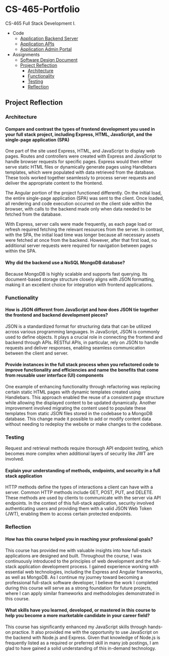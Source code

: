 # CS-465-Portfolio
CS-465 Full Stack Development I.

- Code
  - [Application Backend Server](../app_server/)
  - [Application APIs](../app_api/)
  - [Application Admin Portal](../app_admin/)
- Assignments
  - [Software Design Document](Software%20Design%20Document.pdf)
  - [Project Reflection](#project-reflection)
    - [Architecture](#architecture)
    - [Functionality](#functionality)
    - [Testing](#testing)
    - [Reflection](#reflection)

## Project Reflection

### Architecture

#### Compare and contrast the types of frontend development you used in your full stack project, including Express, HTML, JavaScript, and the single-page application (SPA)

One part of the site used Express, HTML, and JavaScript to display web pages. Routes and controllers were created with Express and JavaScript to handle browser requests for specific pages. Express would then either serve static HTML files or dynamically generate pages using Handlebars templates, which were populated with data retrieved from the database. These tools worked together seamlessly to process server requests and deliver the appropriate content to the frontend.

The Angular portion of the project functioned differently. On the initial load, the entire single-page application (SPA) was sent to the client. Once loaded, all rendering and code execution occurred on the client side within the browser, with calls to the backend made only when data needed to be fetched from the database.

With Express, server calls were made frequently, as each page load or refresh required fetching the relevant resources from the server. In contrast, with the SPA, the initial load time was longer because all necessary assets were fetched at once from the backend. However, after that first load, no additional server requests were required for navigation between pages within the SPA.

#### Why did the backend use a NoSQL MongoDB database?

Because MongoDB is highly scalable and supports fast querying. Its document-based storage structure closely aligns with JSON formatting, making it an excellent choice for integration with frontend applications.

### Functionality

#### How is JSON different from JavaScript and how does JSON tie together the frontend and backend development pieces?

JSON is a standardized format for structuring data that can be utilized across various programming languages. In JavaScript, JSON is commonly used to define objects. It plays a crucial role in connecting the frontend and backend through APIs. RESTful APIs, in particular, rely on JSON to handle requests and deliver responses, enabling seamless communication between the client and server.

#### Provide instances in the full stack process when you refactored code to improve functionality and efficiencies and name the benefits that come from reusable user interface (UI) components

One example of enhancing functionality through refactoring was replacing certain static HTML pages with dynamic templates created using Handlebars. This approach enabled the reuse of a consistent page structure while allowing the displayed content to be updated dynamically. Another improvement involved migrating the content used to populate these templates from static JSON files stored in the codebase to a MongoDB database. This change made it possible to add or modify content data without needing to redeploy the website or make changes to the codebase.

### Testing

Request and retrieval methods require thorough API endpoint testing, which becomes more complex when additional layers of security like JWT are involved.

#### Explain your understanding of methods, endpoints, and security in a full stack application

HTTP methods define the types of interactions a client can have with a server. Common HTTP methods include GET, POST, PUT, and DELETE. These methods are used by clients to communicate with the server via API endpoints. In the context of this full-stack application, security involved authenticating users and providing them with a valid JSON Web Token (JWT), enabling them to access certain protected endpoints.

### Reflection

#### How has this course helped you in reaching your professional goals?

This course has provided me with valuable insights into how full-stack applications are designed and built. Throughout the course, I was continuously introduced to the principles of web development and the full-stack application development process. I gained experience working with essential web technologies, including the Express and Angular frameworks, as well as MongoDB. As I continue my journey toward becoming a professional full-stack software developer, I believe the work I completed during this course will serve as a strong foundation for future projects, where I can apply similar frameworks and methodologies demonstrated in this course.  

#### What skills have you learned, developed, or mastered in this course to help you become a more marketable candidate in your career field?

This course has significantly enhanced my JavaScript skills through hands-on practice. It also provided me with the opportunity to use JavaScript on the backend with Node.js and Express. Given that knowledge of Node.js is frequently listed as a required or preferred skill in many job postings, I am glad to have gained a solid understanding of this in-demand technology.

